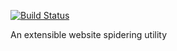 [![Build Status](https://travis-ci.org/matthijsvandenbos/php-spider.png?branch=master)](https://travis-ci.org/matthijsvandenbos/php-spider)

An extensible website spidering utility
